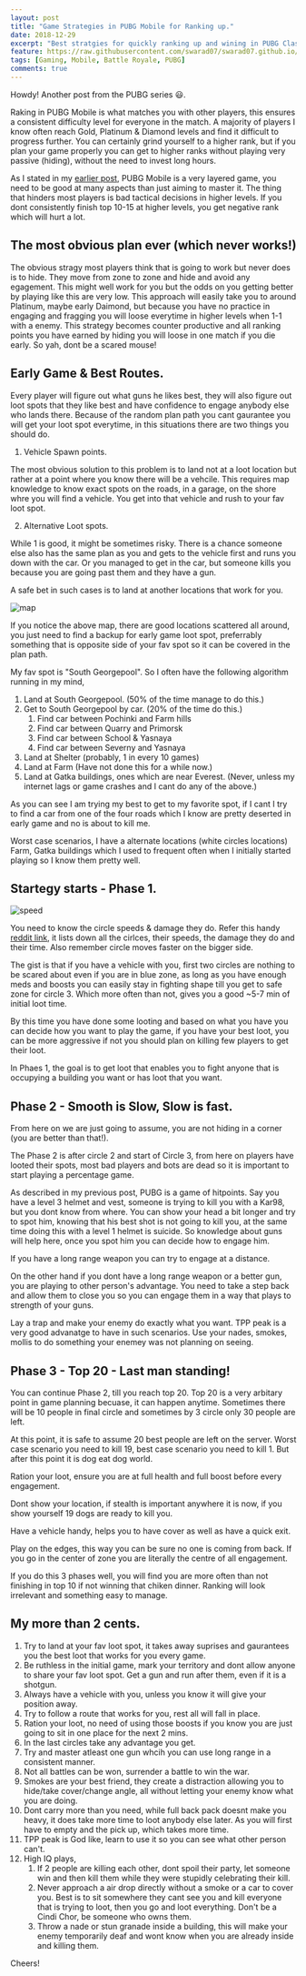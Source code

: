 ```yaml
---
layout: post
title: "Game Strategies in PUBG Mobile for Ranking up."
date: 2018-12-29
excerpt: "Best stratgies for quickly ranking up and wining in PUBG Classic Mode."
feature: https://raw.githubusercontent.com/swarad07/swarad07.github.io/master/assets/img/map.png
tags: [Gaming, Mobile, Battle Royale, PUBG]
comments: true
---
```


Howdy! Another post from the PUBG series :smiley:.

Raking in PUBG Mobile is what matches you with other players, this ensures a consistent difficulty level for everyone in the match. A majority of players I know often reach Gold, Platinum & Diamond levels and find it difficult to progress further. You can certainly grind yourself to a higher rank, but if you plan your game properly you can get to higher ranks without playing very passive (hiding), without the need to invest long hours.

As I stated in my [earlier post](https://swarad07.github.io/PUBG-Mobile-10-Tips-To-Improve-your-game/), PUBG Mobile is a very layered game, you need to be good at many aspects than just aiming to master it. The thing that hinders most players is bad tactical decisions in higher levels. If you dont consistently finish top 10-15 at higher levels, you get negative rank which will hurt a lot.

## The most obvious plan ever (which never works!)

The obvious stragy most players think that is going to work but never does is to hide. They move from zone to zone and hide and avoid any egagement. This might well work for you but the odds on you getting better by playing like this are very low. This approach will easily take you to around Platinum, maybe early Daimond, but because you have no practice in engaging and fragging you will loose everytime in higher levels when 1-1 with a enemy. This strategy becomes counter productive and all ranking points you have earned by hiding you will loose in one match if you die early. So yah, dont be a scared mouse!

## Early Game & Best Routes.

Every player will figure out what guns he likes best, they will also figure out loot spots that they like best and have confidence to engage anybody else who lands there. Because of the random plan path you cant gaurantee you will get your loot spot everytime, in this situations there are two things you should do.

1) Vehicle Spawn points.

The most obvious solution to this problem is to land not at a loot location but rather at a point where you know there will be a vehcile. This requires map knowledge to know exact spots on the roads, in a garage, on the shore whre you will find a vehicle. You get into that vehicle and rush to your fav loot spot.

2) Alternative Loot spots.

While 1 is good, it might be sometimes risky. There is a chance someone else also has the same plan as you and gets to the vehicle first and runs you down with the car. Or you managed to get in the car, but someone kills you because you are going past them and they have a gun.

A safe bet in such cases is to land at another locations that work for you.

![map](/assets/img/map.png)

If you notice the above map, there are good locations scattered all around, you just need to find a backup for early game loot spot, preferrably something that is opposite side of your fav spot so it can be covered in the plan path.

My fav spot is "South Georgepool". So I often have the following algorithm running in my mind,

1. Land at South Georgepool. (50% of the time manage to do this.)
2. Get to South Georgepool by car. (20% of the time do this.)
   1. Find car between Pochinki and Farm hills
   2. Find car between Quarry and Primorsk
   3. Find car between School & Yasnaya
   4. Find car between Severny and Yasnaya
3. Land at Shelter (probably, 1 in every 10 games)
4. Land at Farm (Have not done this for a while now.)
5. Land at Gatka buildings, ones which are near Everest. (Never, unless my internet lags or game crashes and I cant do any of the above.)

As you can see I am trying my best to get to my favorite spot, if I cant I try to find a car from one of the four roads which I know are pretty deserted in early game and no is about to kill me.

Worst case scenarios, I have a alternate locations (white circles locations) Farm, Gatka buildings which I used to frequent often when I initially started playing so I know them pretty well.

## Startegy starts - Phase 1.

![speed](/assets/img/speed.png)

You need to know the circle speeds & damage they do. Refer this handy [reddit link](https://www.reddit.com/r/PUBATTLEGROUNDS/comments/6odhok/circle_breakdown_times_damage_travel_time_and_tips/), it lists down all the cirlces, their speeds, the damage they do and their time. Also remember circle moves faster on the bigger side.

The gist is that if you have a vehicle with you, first two circles are nothing to be scared about even if you are in blue zone, as long as you have enough meds and boosts you can easily stay in fighting shape till you get to safe zone for circle 3. Which more often than not, gives you a good ~5-7 min of initial loot time.

By this time you have done some looting and based on what you have you can decide how you want to play the game, if you have your best loot, you can be more aggressive if not you should plan on killing few players to get their loot.

In Phaes 1, the goal is to get loot that enables you to fight anyone that is occupying a building you want or has loot that you want.

## Phase 2 - Smooth is Slow, Slow is fast.

From here on we are just going to assume, you are not hiding in a corner (you are better than that!).

The Phase 2 is after circle 2 and start of Circle 3, from here on players have looted their spots, most bad players and bots are dead so it is important to start playing a percentage game.

As described in my previous post, PUBG is a game of hitpoints. Say you have a level 3 helmet and vest, someone is trying to kill you with a Kar98, but you dont know from where. You can show your head a bit longer and try to spot him, knowing that his best shot is not going to kill you, at the same time doing this with a level 1 helmet is suicide. So knowledge about guns will help here, once you spot him you can decide how to engage him.

If you have a long range weapon you can try to engage at a distance.

On the other hand if you dont have a long range weapon or a better gun, you are playing to other person's advantage. You need to take a step back and allow them to close you so you can engage them in a way that plays to strength of your guns.

Lay a trap and make your enemy do exactly what you want. TPP peak is a very good advanatge to have in such scenarios. Use your nades, smokes, mollis to do something your enemey was not planning on seeing.

## Phase 3 - Top 20 - Last man standing!

You can continue Phase 2, till you reach top 20. Top 20 is a very arbitary point in game planning becuase, it can happen anytime. Sometimes there will be 10 people in final circle and sometimes by 3 circle only 30 people are left.

At this point, it is safe to assume 20 best people are left on the server. Worst case scenario you need to kill 19, best case scenario you need to kill 1. But after this point it is dog eat dog world.

Ration your loot, ensure you are at full health and full boost before every engagement.

Dont show your location, if stealth is important anywhere it is now, if you show yourself 19 dogs are ready to kill you.

Have a vehicle handy, helps you to have cover as well as have a quick exit.

Play on the edges, this way you can be sure no one is coming from back. If you go in the center of zone you are literally the centre of all engagement.

If you do this 3 phases well, you will find you are more often than not finishing in top 10 if not winning that chiken dinner. Ranking will look irrelevant and something easy to manage.

## My more than 2 cents.

1) Try to land at your fav loot spot, it takes away suprises and gaurantees you the best loot that works for you every game.
2) Be ruthless in the initial game, mark your territory and dont allow anyone to share your fav loot spot. Get a gun and run after them, even if it is a shotgun.
3) Always have a vehicle with you, unless you know it will give your position away.
4) Try to follow a route that works for you, rest all will fall in place.
5) Ration your loot, no need of using those boosts if you know you are just going to sit in one place for the next 2 mins.
6) In the last circles take any advantage you get.
7) Try and master atleast one gun whcih you can use long range in a consistent manner.
8) Not all battles can be won, surrender a battle to win the war.
9) Smokes are your best friend, they create a distraction allowing you to hide/take cover/change angle, all without letting your enemy know what you are doing.
10) Dont carry more than you need, while full back pack doesnt make you heavy, it does take more time to loot anybody else later. As you will first have to empty and the pick up, which takes more time.
11) TPP peak is God like, learn to use it so you can see what other person can't.
12) High IQ plays,
    1)  If 2 people are killing each other, dont spoil their party, let someone win and then kill them while they were stupidly celebrating their kill.
    2)  Never approach a air drop directly without a smoke or a car to cover you. Best is to sit somewhere they cant see you and kill everyone that is trying to loot, then you go and loot everything. Don't be a Cindi Chor, be someone who owns them.
    3) Throw a nade or stun granade inside a building, this will make your enemy temporarily deaf and wont know when you are already inside and killing them.

Cheers!





